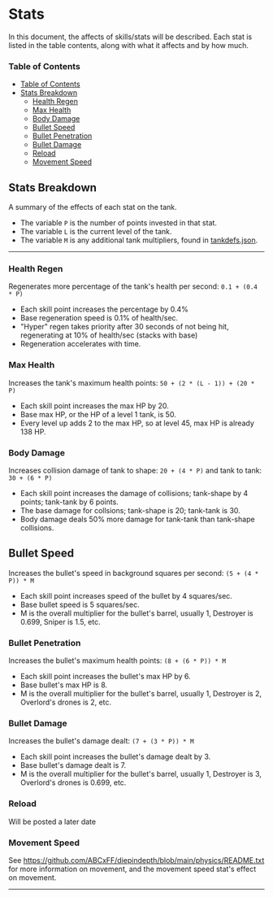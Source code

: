 # Stats

In this document, the affects of skills/stats will be described. Each stat is listed in the table contents, along with what it affects and by how much.

### Table of Contents
- [Table of Contents](#table-of-contents)
- [Stats Breakdown](#stats-breakdown)
  - [Health Regen](#health-regen)
  - [Max Health](#max-health)
  - [Body Damage](#body-damage)
  - [Bullet Speed](#bullet-speed)
  - [Bullet Penetration](#bullet-penetration)
  - [Bullet Damage](#bullet-damage)
  - [Reload](#reload)
  - [Movement Speed](#movement-speed)
<!--
- [Example](#example)
  - [Calculating Bullets vs Bullets](#calculating-bullets-vs-bullets)
  - [Calculating Tank HP vs Bullets](#calculating-tank-hp-vs-bullets)
  - [Calculating Tank HP vs Tank HP](#calculating-tank-hp-vs-tank-hp)
-->

## Stats Breakdown
A summary of the effects of each stat on the tank.
- The variable `P` is the number of points invested in that stat.
- The variable `L` is the current level of the tank.
- The variable `M` is any additional tank multipliers, found in [tankdefs.json](/extras/tankdefs.json).

---

### Health Regen
Regenerates more percentage of the tank's health per second: `0.1 + (0.4 * P)`
- Each skill point increases the percentage by 0.4%
- Base regeneration speed is 0.1% of health/sec.
- "Hyper" regen takes priority after 30 seconds of not being hit, regenerating at 10% of health/sec (stacks with base)
- Regeneration accelerates with time.

### Max Health
Increases the tank's maximum health points: `50 + (2 * (L - 1)) + (20 * P)`
- Each skill point increases the max HP by 20.
- Base max HP, or the HP of a level 1 tank, is 50.
- Every level up adds 2 to the max HP, so at level 45, max HP is already 138 HP.

### Body Damage
Increases collision damage of tank to shape: `20 + (4 * P)` and tank to tank: `30 + (6 * P)`
- Each skill point increases the damage of collisions; tank-shape by 4 points; tank-tank by 6 points.
- The base damage for collsions; tank-shape is 20; tank-tank is 30.
- Body damage deals 50% more damage for tank-tank than tank-shape collisions.

## Bullet Speed
Increases the bullet's speed in background squares per second: `(5 + (4 * P)) * M`
- Each skill point increases speed of the bullet by 4 squares/sec.
- Base bullet speed is 5 squares/sec.
- M is the overall multiplier for the bullet's barrel, usually 1, Destroyer is 0.699, Sniper is 1.5, etc.

### Bullet Penetration
Increases the bullet's maximum health points: `(8 + (6 * P)) * M`
- Each skill point increases the bullet's max HP by 6.
- Base bullet's max HP is 8.
- M is the overall multiplier for the bullet's barrel, usually 1, Destroyer is 2, Overlord's drones is 2, etc.

### Bullet Damage
Increases the bullet's damage dealt: `(7 + (3 * P)) * M`
- Each skill point increases the bullet's damage dealt by 3.
- Base bullet's damage dealt is 7.
- M is the overall multiplier for the bullet's barrel, usually 1, Destroyer is 3, Overlord's drones is 0.699, etc.

### Reload
Will be posted a later date

### Movement Speed
See <https://github.com/ABCxFF/diepindepth/blob/main/physics/README.txt> for more information on movement, and the movement speed stat's effect on movement.

---
<!--
## Example
With the knowledge about stats from above, this is how to calculate what happens when a tank or a shape collides. 

The following cases assume a direct hit is taken, as opposed to skimming, otherwise there will be more leftovers than usual.

## Calculating Bullets vs Bullets
How many Overlord drones does it take to stop a Destroyer's bullet?
- 1 Overlord drone = 2 pen * 0.699 dmg = 1.398 pts
- 1 Destroyer bullet = 2 pen * 3 dmg = 6 pts
- Drones required = 6/1.398 = 4.291 or 4 drones dead + 1 drone weakened by 29%

## Calculating Tank HP vs Bullets
How much HP left after taking a hit from a max upgraded Destroyer's bullet?
- Destroyer's bullet penetration = (8 + (6 * 7)) * 2 = 100 pen
- Destroyer's bullet damage = (7 + (3 * 7)) * 3 = 84 dmg
- Destroyer's bullet value overall = 100 * 84 = 8400 pts
- Max health points = 50 + (2 * 44) + (20 * 7) = 278 hp
- Max body damage = 20 + (4 * 7) = 48 bd
- Damage to be dealt = 8400 / 48 = 175 dmg
- HP leftover = 278 - 175 = 103 HP or 37%

## Calculate Tank HP vs Tank HP
How much HP left after a max smasher hits a max rammer Destroyer?
- Smasher HP = 50 + (2 * 44) + (20 * 10) = 338 hp
- Smasher BD = 30 + (6 * 10) = 90 bd
- Destroyer HP = 50 + (2 * 44) + (20 * 7) = 278 hp
- Destroyer BD = 30 + (6 * 7) = 72 bd
- Smasher hits until death = 338 / 72 = 4.694444
- Destroyer hits until death = 278 / 90 = 3.08888
- Ratio of health lost = (3.08888 / 4.694444) = 0.6579
- Leftover HP = 338 * (1 - 0.6579) = 115.62 or around 34%
-->
